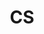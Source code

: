 ---
title: "CS"
layout: category
permalink: /categories/cs/
author_profile: true
taxonomy: CS
sidebar:
  nav: "side_nav"
---